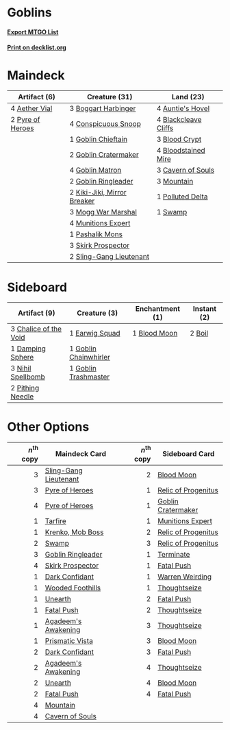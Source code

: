# Goblins

#### [Export MTGO List](../collection/Goblins/Goblins.txt)
#### [Print on decklist.org](http://decklist.org/?deckmain=4%09Aether%20Vial%0A4%09Auntie's%20Hovel%0A4%09Blackcleave%20Cliffs%0A3%09Blood%20Crypt%0A4%09Bloodstained%20Mire%0A3%09Boggart%20Harbinger%0A3%09Cavern%20of%20Souls%0A4%09Conspicuous%20Snoop%0A1%09Goblin%20Chieftain%0A2%09Goblin%20Cratermaker%0A4%09Goblin%20Matron%0A2%09Goblin%20Ringleader%0A2%09Kiki-Jiki,%20Mirror%20Breaker%0A3%09Mogg%20War%20Marshal%0A3%09Mountain%0A4%09Munitions%20Expert%0A1%09Pashalik%20Mons%0A1%09Polluted%20Delta%0A2%09Pyre%20of%20Heroes%0A3%09Skirk%20Prospector%0A2%09Sling-Gang%20Lieutenant%0A1%09Swamp&deckside=1%09Blood%20Moon%0A2%09Boil%0A3%09Chalice%20of%20the%20Void%0A1%09Damping%20Sphere%0A1%09Earwig%20Squad%0A1%09Goblin%20Chainwhirler%0A1%09Goblin%20Trashmaster%0A3%09Nihil%20Spellbomb%0A2%09Pithing%20Needle)
# Maindeck

|                                       Artifact (6)                                        |                                            Creature (31)                                            |                                           Land (23)                                           |
|-------------------------------------------------------------------------------------------|-----------------------------------------------------------------------------------------------------|-----------------------------------------------------------------------------------------------|
|4 [Aether Vial](http://gatherer.wizards.com/Pages/Card/Details.aspx?multiverseid=48146)    |3 [Boggart Harbinger](http://gatherer.wizards.com/Pages/Card/Details.aspx?multiverseid=139441)       |4 [Auntie's Hovel](http://gatherer.wizards.com/Pages/Card/Details.aspx?multiverseid=153457)    |
|2 [Pyre of Heroes](http://gatherer.wizards.com/Pages/Card/Details.aspx?multiverseid=503857)|4 [Conspicuous Snoop](http://gatherer.wizards.com/Pages/Card/Details.aspx?multiverseid=485462)       |4 [Blackcleave Cliffs](http://gatherer.wizards.com/Pages/Card/Details.aspx?multiverseid=209401)|
|                                                                                           |1 [Goblin Chieftain](http://gatherer.wizards.com/Pages/Card/Details.aspx?multiverseid=438481)        |3 [Blood Crypt](http://gatherer.wizards.com/Pages/Card/Details.aspx?multiverseid=97102)        |
|                                                                                           |2 [Goblin Cratermaker](http://gatherer.wizards.com/Pages/Card/Details.aspx?multiverseid=452853)      |4 [Bloodstained Mire](http://gatherer.wizards.com/Pages/Card/Details.aspx?multiverseid=405094) |
|                                                                                           |4 [Goblin Matron](http://gatherer.wizards.com/Pages/Card/Details.aspx?multiverseid=15810)            |3 [Cavern of Souls](http://gatherer.wizards.com/Pages/Card/Details.aspx?multiverseid=278058)   |
|                                                                                           |2 [Goblin Ringleader](http://gatherer.wizards.com/Pages/Card/Details.aspx?multiverseid=27664)        |3 [Mountain](http://gatherer.wizards.com/Pages/Card/Details.aspx?multiverseid=439859)          |
|                                                                                           |2 [Kiki-Jiki, Mirror Breaker](http://gatherer.wizards.com/Pages/Card/Details.aspx?multiverseid=50321)|1 [Polluted Delta](http://gatherer.wizards.com/Pages/Card/Details.aspx?multiverseid=405104)    |
|                                                                                           |3 [Mogg War Marshal](http://gatherer.wizards.com/Pages/Card/Details.aspx?multiverseid=157924)        |1 [Swamp](http://gatherer.wizards.com/Pages/Card/Details.aspx?multiverseid=439858)             |
|                                                                                           |4 [Munitions Expert](http://gatherer.wizards.com/Pages/Card/Details.aspx?multiverseid=464158)        |                                                                                               |
|                                                                                           |1 [Pashalik Mons](http://gatherer.wizards.com/Pages/Card/Details.aspx?multiverseid=464087)           |                                                                                               |
|                                                                                           |3 [Skirk Prospector](http://gatherer.wizards.com/Pages/Card/Details.aspx?multiverseid=159051)        |                                                                                               |
|                                                                                           |2 [Sling-Gang Lieutenant](http://gatherer.wizards.com/Pages/Card/Details.aspx?multiverseid=464057)   |                                                                                               |


# Sideboard

|                                          Artifact (9)                                          |                                          Creature (3)                                          |                                   Enchantment (1)                                    |                                  Instant (2)                                   |
|------------------------------------------------------------------------------------------------|------------------------------------------------------------------------------------------------|--------------------------------------------------------------------------------------|--------------------------------------------------------------------------------|
|3 [Chalice of the Void](http://gatherer.wizards.com/Pages/Card/Details.aspx?multiverseid=442211)|1 [Earwig Squad](http://gatherer.wizards.com/Pages/Card/Details.aspx?multiverseid=370530)       |1 [Blood Moon](http://gatherer.wizards.com/Pages/Card/Details.aspx?multiverseid=45386)|2 [Boil](http://gatherer.wizards.com/Pages/Card/Details.aspx?multiverseid=14630)|
|1 [Damping Sphere](http://gatherer.wizards.com/Pages/Card/Details.aspx?multiverseid=443101)     |1 [Goblin Chainwhirler](http://gatherer.wizards.com/Pages/Card/Details.aspx?multiverseid=443017)|                                                                                      |                                                                                |
|3 [Nihil Spellbomb](http://gatherer.wizards.com/Pages/Card/Details.aspx?multiverseid=442215)    |1 [Goblin Trashmaster](http://gatherer.wizards.com/Pages/Card/Details.aspx?multiverseid=447280) |                                                                                      |                                                                                |
|2 [Pithing Needle](http://gatherer.wizards.com/Pages/Card/Details.aspx?multiverseid=129526)     |                                                                                                |                                                                                      |                                                                                |


# Other Options

|*n*<sup>th</sup> copy|                                         Maindeck Card                                          |*n*<sup>th</sup> copy|                                        Sideboard Card                                        |
|--------------------:|------------------------------------------------------------------------------------------------|--------------------:|----------------------------------------------------------------------------------------------|
|                    3|[Sling-Gang Lieutenant](http://gatherer.wizards.com/Pages/Card/Details.aspx?multiverseid=464057)|                    2|[Blood Moon](http://gatherer.wizards.com/Pages/Card/Details.aspx?multiverseid=45386)          |
|                    3|[Pyre of Heroes](http://gatherer.wizards.com/Pages/Card/Details.aspx?multiverseid=503857)       |                    1|[Relic of Progenitus](http://gatherer.wizards.com/Pages/Card/Details.aspx?multiverseid=174824)|
|                    4|[Pyre of Heroes](http://gatherer.wizards.com/Pages/Card/Details.aspx?multiverseid=503857)       |                    1|[Goblin Cratermaker](http://gatherer.wizards.com/Pages/Card/Details.aspx?multiverseid=452853) |
|                    1|[Tarfire](http://gatherer.wizards.com/Pages/Card/Details.aspx?multiverseid=157921)              |                    1|[Munitions Expert](http://gatherer.wizards.com/Pages/Card/Details.aspx?multiverseid=464158)   |
|                    1|[Krenko, Mob Boss](http://gatherer.wizards.com/Pages/Card/Details.aspx?multiverseid=386339)     |                    2|[Relic of Progenitus](http://gatherer.wizards.com/Pages/Card/Details.aspx?multiverseid=174824)|
|                    2|[Swamp](http://gatherer.wizards.com/Pages/Card/Details.aspx?multiverseid=439858)                |                    3|[Relic of Progenitus](http://gatherer.wizards.com/Pages/Card/Details.aspx?multiverseid=174824)|
|                    3|[Goblin Ringleader](http://gatherer.wizards.com/Pages/Card/Details.aspx?multiverseid=27664)     |                    1|[Terminate](http://gatherer.wizards.com/Pages/Card/Details.aspx?multiverseid=176449)          |
|                    4|[Skirk Prospector](http://gatherer.wizards.com/Pages/Card/Details.aspx?multiverseid=159051)     |                    1|[Fatal Push](http://gatherer.wizards.com/Pages/Card/Details.aspx?multiverseid=423724)         |
|                    1|[Dark Confidant](http://gatherer.wizards.com/Pages/Card/Details.aspx?multiverseid=397731)       |                    1|[Warren Weirding](http://gatherer.wizards.com/Pages/Card/Details.aspx?multiverseid=370488)    |
|                    1|[Wooded Foothills](http://gatherer.wizards.com/Pages/Card/Details.aspx?multiverseid=405116)     |                    1|[Thoughtseize](http://gatherer.wizards.com/Pages/Card/Details.aspx?multiverseid=438676)       |
|                    1|[Unearth](http://gatherer.wizards.com/Pages/Card/Details.aspx?multiverseid=442102)              |                    2|[Fatal Push](http://gatherer.wizards.com/Pages/Card/Details.aspx?multiverseid=423724)         |
|                    1|[Fatal Push](http://gatherer.wizards.com/Pages/Card/Details.aspx?multiverseid=423724)           |                    2|[Thoughtseize](http://gatherer.wizards.com/Pages/Card/Details.aspx?multiverseid=438676)       |
|                    1|[Agadeem's Awakening](http://gatherer.wizards.com/Pages/Card/Details.aspx?multiverseid=491723)  |                    3|[Thoughtseize](http://gatherer.wizards.com/Pages/Card/Details.aspx?multiverseid=438676)       |
|                    1|[Prismatic Vista](http://gatherer.wizards.com/Pages/Card/Details.aspx?multiverseid=464193)      |                    3|[Blood Moon](http://gatherer.wizards.com/Pages/Card/Details.aspx?multiverseid=45386)          |
|                    2|[Dark Confidant](http://gatherer.wizards.com/Pages/Card/Details.aspx?multiverseid=397731)       |                    3|[Fatal Push](http://gatherer.wizards.com/Pages/Card/Details.aspx?multiverseid=423724)         |
|                    2|[Agadeem's Awakening](http://gatherer.wizards.com/Pages/Card/Details.aspx?multiverseid=491723)  |                    4|[Thoughtseize](http://gatherer.wizards.com/Pages/Card/Details.aspx?multiverseid=438676)       |
|                    2|[Unearth](http://gatherer.wizards.com/Pages/Card/Details.aspx?multiverseid=442102)              |                    4|[Blood Moon](http://gatherer.wizards.com/Pages/Card/Details.aspx?multiverseid=45386)          |
|                    2|[Fatal Push](http://gatherer.wizards.com/Pages/Card/Details.aspx?multiverseid=423724)           |                    4|[Fatal Push](http://gatherer.wizards.com/Pages/Card/Details.aspx?multiverseid=423724)         |
|                    4|[Mountain](http://gatherer.wizards.com/Pages/Card/Details.aspx?multiverseid=439859)             |                     |                                                                                              |
|                    4|[Cavern of Souls](http://gatherer.wizards.com/Pages/Card/Details.aspx?multiverseid=278058)      |                     |                                                                                              |

